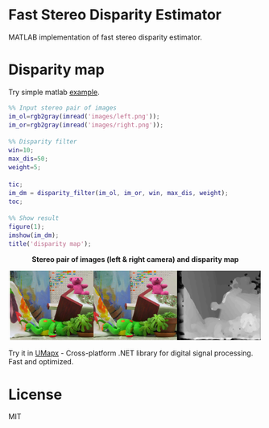 # Fast Stereo Disparity Estimator
MATLAB implementation of fast stereo disparity estimator.

# Disparity map
Try simple matlab [example](matlab/test.m).
```matlab
%% Input stereo pair of images
im_ol=rgb2gray(imread('images/left.png'));
im_or=rgb2gray(imread('images/right.png'));

%% Disparity filter
win=10;
max_dis=50;
weight=5;

tic;
im_dm = disparity_filter(im_ol, im_or, win, max_dis, weight);
toc;

%% Show result
figure(1);
imshow(im_dm);
title('disparity map');
```

<p align="center"><b>Stereo pair of images (left & right camera) and disparity map</b></p>  
<p align="center"><img width="33%" src="matlab/images/left.png"/><img width="33%" src="matlab/images/right.png"/><img width="33%" src="matlab/images/result.png"/></p>  

Try it in [UMapx](https://github.com/asiryan/UMapx/blob/master/sources/Imaging/StereoDisparity.cs) - Cross-platform .NET library for digital signal processing. Fast and optimized.

# License
MIT
